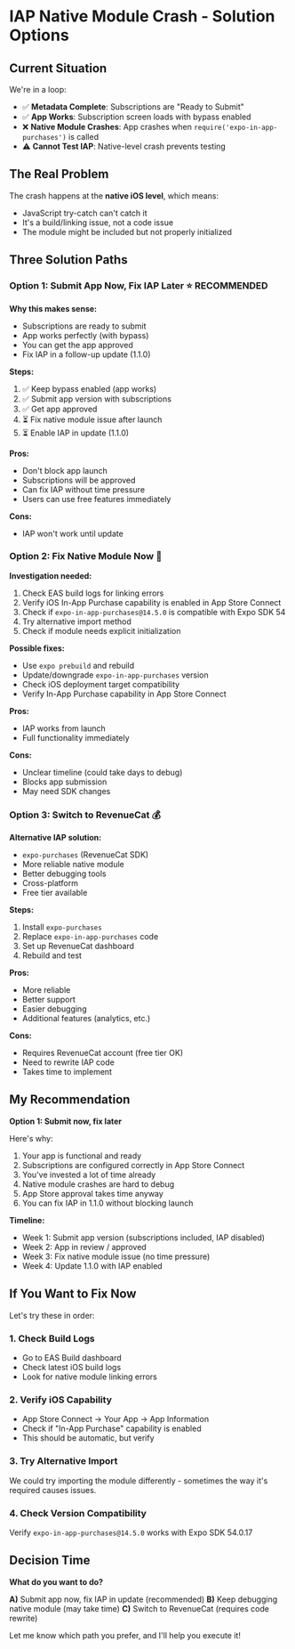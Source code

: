 # IAP Native Module Crash - Solution Options

## Current Situation

We're in a loop:
- ✅ **Metadata Complete**: Subscriptions are "Ready to Submit"
- ✅ **App Works**: Subscription screen loads with bypass enabled
- ❌ **Native Module Crashes**: App crashes when `require('expo-in-app-purchases')` is called
- ⚠️ **Cannot Test IAP**: Native-level crash prevents testing

## The Real Problem

The crash happens at the **native iOS level**, which means:
- JavaScript try-catch can't catch it
- It's a build/linking issue, not a code issue
- The module might be included but not properly initialized

## Three Solution Paths

### Option 1: Submit App Now, Fix IAP Later ⭐ **RECOMMENDED**

**Why this makes sense:**
- Subscriptions are ready to submit
- App works perfectly (with bypass)
- You can get the app approved
- Fix IAP in a follow-up update (1.1.0)

**Steps:**
1. ✅ Keep bypass enabled (app works)
2. ✅ Submit app version with subscriptions
3. ✅ Get app approved
4. ⏳ Fix native module issue after launch
5. ⏳ Enable IAP in update (1.1.0)

**Pros:**
- Don't block app launch
- Subscriptions will be approved
- Can fix IAP without time pressure
- Users can use free features immediately

**Cons:**
- IAP won't work until update

### Option 2: Fix Native Module Now 🔧

**Investigation needed:**
1. Check EAS build logs for linking errors
2. Verify iOS In-App Purchase capability is enabled in App Store Connect
3. Check if `expo-in-app-purchases@14.5.0` is compatible with Expo SDK 54
4. Try alternative import method
5. Check if module needs explicit initialization

**Possible fixes:**
- Use `expo prebuild` and rebuild
- Update/downgrade `expo-in-app-purchases` version
- Check iOS deployment target compatibility
- Verify In-App Purchase capability in App Store Connect

**Pros:**
- IAP works from launch
- Full functionality immediately

**Cons:**
- Unclear timeline (could take days to debug)
- Blocks app submission
- May need SDK changes

### Option 3: Switch to RevenueCat 💰

**Alternative IAP solution:**
- `expo-purchases` (RevenueCat SDK)
- More reliable native module
- Better debugging tools
- Cross-platform
- Free tier available

**Steps:**
1. Install `expo-purchases`
2. Replace `expo-in-app-purchases` code
3. Set up RevenueCat dashboard
4. Rebuild and test

**Pros:**
- More reliable
- Better support
- Easier debugging
- Additional features (analytics, etc.)

**Cons:**
- Requires RevenueCat account (free tier OK)
- Need to rewrite IAP code
- Takes time to implement

## My Recommendation

**Option 1: Submit now, fix later**

Here's why:
1. Your app is functional and ready
2. Subscriptions are configured correctly in App Store Connect
3. You've invested a lot of time already
4. Native module crashes are hard to debug
5. App Store approval takes time anyway
6. You can fix IAP in 1.1.0 without blocking launch

**Timeline:**
- Week 1: Submit app version (subscriptions included, IAP disabled)
- Week 2: App in review / approved
- Week 3: Fix native module issue (no time pressure)
- Week 4: Update 1.1.0 with IAP enabled

## If You Want to Fix Now

Let's try these in order:

### 1. Check Build Logs
- Go to EAS Build dashboard
- Check latest iOS build logs
- Look for native module linking errors

### 2. Verify iOS Capability
- App Store Connect → Your App → App Information
- Check if "In-App Purchase" capability is enabled
- This should be automatic, but verify

### 3. Try Alternative Import
We could try importing the module differently - sometimes the way it's required causes issues.

### 4. Check Version Compatibility
Verify `expo-in-app-purchases@14.5.0` works with Expo SDK 54.0.17

## Decision Time

**What do you want to do?**

**A)** Submit app now, fix IAP in update (recommended)
**B)** Keep debugging native module (may take time)
**C)** Switch to RevenueCat (requires code rewrite)

Let me know which path you prefer, and I'll help you execute it!


